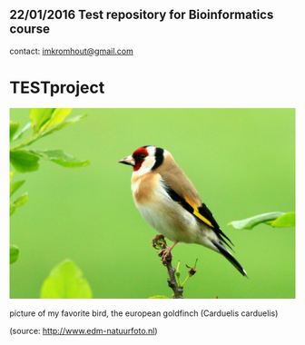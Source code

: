 22/01/2016
Test repository for Bioinformatics course 
-----------------------------------------
contact: imkromhout@gmail.com
# TESTproject


![my_favorite_bird](putter.JPG)

picture of my favorite bird, the european goldfinch (Carduelis carduelis)

(source: http://www.edm-natuurfoto.nl)

